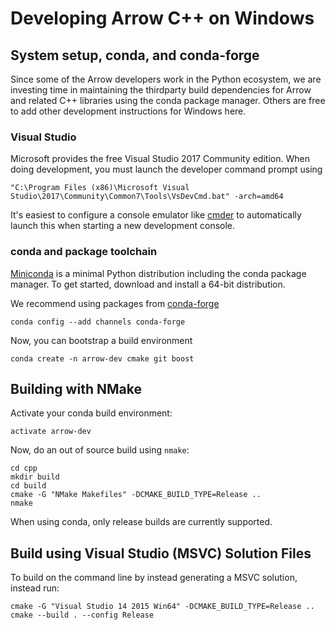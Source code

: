 <!---
  Licensed under the Apache License, Version 2.0 (the "License");
  you may not use this file except in compliance with the License.
  You may obtain a copy of the License at

   http://www.apache.org/licenses/LICENSE-2.0

  Unless required by applicable law or agreed to in writing, software
  distributed under the License is distributed on an "AS IS" BASIS,
  WITHOUT WARRANTIES OR CONDITIONS OF ANY KIND, either express or implied.
  See the License for the specific language governing permissions and
  limitations under the License. See accompanying LICENSE file.
-->

# Developing Arrow C++ on Windows

## System setup, conda, and conda-forge

Since some of the Arrow developers work in the Python ecosystem, we are
investing time in maintaining the thirdparty build dependencies for Arrow and
related C++ libraries using the conda package manager. Others are free to add
other development instructions for Windows here.

### Visual Studio

Microsoft provides the free Visual Studio 2017 Community edition. When doing
development, you must launch the developer command prompt using

```
"C:\Program Files (x86)\Microsoft Visual Studio\2017\Community\Common7\Tools\VsDevCmd.bat" -arch=amd64
```

It's easiest to configure a console emulator like [cmder][3] to automatically
launch this when starting a new development console.

### conda and package toolchain

[Miniconda][1] is a minimal Python distribution including the conda package
manager. To get started, download and install a 64-bit distribution.

We recommend using packages from [conda-forge][2]

```shell
conda config --add channels conda-forge
```

Now, you can bootstrap a build environment

```shell
conda create -n arrow-dev cmake git boost
```

## Building with NMake

Activate your conda build environment:

```
activate arrow-dev
```

Now, do an out of source build using `nmake`:

```
cd cpp
mkdir build
cd build
cmake -G "NMake Makefiles" -DCMAKE_BUILD_TYPE=Release ..
nmake
```

When using conda, only release builds are currently supported.

## Build using Visual Studio (MSVC) Solution Files

To build on the command line by instead generating a MSVC solution, instead
run:

```
cmake -G "Visual Studio 14 2015 Win64" -DCMAKE_BUILD_TYPE=Release ..
cmake --build . --config Release
```

[1]: https://conda.io/miniconda.html
[2]: https://conda-forge.github.io/
[3]: http://cmder.net/
